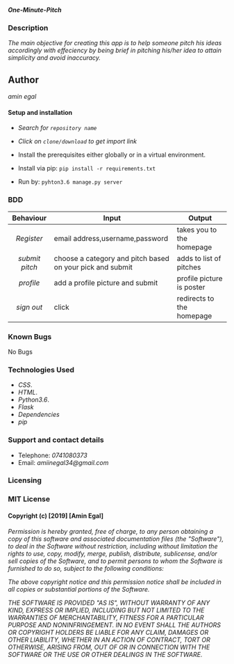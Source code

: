 ##### One-Minute-Pitch
### Description
_The main objective for creating this app is to help someone pitch his ideas accordingly with effeciency by being brief in pitching his/her idea to attain simplicity and avoid inaccuracy._

## Author
_amin egal_

#### Setup and installation
* _Search for `repository name`_
* _Click on `clone/download` to get import link_
* Install the prerequisites either globally or in a virtual environment.
* Install via pip:
            ``` pip install -r requirements.txt ```

* Run by:
           ``` pyhton3.6 manage.py server ``` 
### BDD
| Behaviour  |Input   |Output   |
|:-:|---|---|
| _Register_   | email address,username,password  |takes you to the homepage   |
| _submit pitch_  | choose a category and pitch based on your pick and submit | adds to list of pitches  |
|  _profile_ | add a profile picture and submit  | profile picture is poster  |
|  _sign out_ | click  | redirects to the homepage  |
### Known Bugs
No Bugs

### Technologies Used
* _CSS_.
* _HTML_.
* _Python3.6_.
* _Flask_
* _Dependencies_
* _pip_
### Support and contact details
* Telephone: _0741080373_ 
* Email: _amiinegal34@gmail.com_

### Licensing
### MIT License
#### Copyright (c) [2019] [Amin Egal]
_Permission is hereby granted, free of charge, to any person obtaining a copy of this software and associated documentation files (the "Software"), to deal in the Software without restriction, including without limitation the rights to use, copy, modify, merge, publish, distribute, sublicense, and/or sell copies of the Software, and to permit persons to whom the Software is furnished to do so, subject to the following conditions:_

_The above copyright notice and this permission notice shall be included in all copies or substantial portions of the Software._

_THE SOFTWARE IS PROVIDED "AS IS", WITHOUT WARRANTY OF ANY KIND, EXPRESS OR IMPLIED, INCLUDING BUT NOT LIMITED TO THE WARRANTIES OF MERCHANTABILITY, FITNESS FOR A PARTICULAR PURPOSE AND NONINFRINGEMENT. IN NO EVENT SHALL THE AUTHORS OR COPYRIGHT HOLDERS BE LIABLE FOR ANY CLAIM, DAMAGES OR OTHER LIABILITY, WHETHER IN AN ACTION OF CONTRACT, TORT OR OTHERWISE, ARISING FROM, OUT OF OR IN CONNECTION WITH THE SOFTWARE OR THE USE OR OTHER DEALINGS IN THE SOFTWARE._